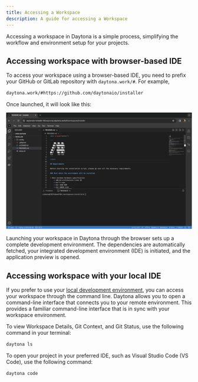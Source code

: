 ```yaml
---
title: Accessing a Workspace
description: A guide for accessing a Workspace
---
```


Accessing a workspace in Daytona is a simple process, simplifying the workflow and environment setup for your projects.

## Accessing workspace with browser-based IDE

To access your workspace using a browser-based IDE, you need to prefix your GitHub or GitLab repository with `daytona.work/#`. For example,

```bash
daytona.work/#https://github.com/daytonaio/installer
```

Once launched, it will look like this:


![Daytona Browser IDE](/src/assets/browser.png)

Launching your workspace in Daytona through the browser sets up a complete development environment. The dependencies are automatically fetched, your integrated development environment (IDE) is initiated, and the application preview is opened.


## Accessing workspace with your local IDE

If you prefer to use your [local development environment](../quickstart), you can access your workspace through the command line. Daytona allows you to open a command-line interface that connects you to your remote environment. This provides a familiar command-line interface that is in sync with your workspace environment.

To view Workspace Details, Git Context, and Git Status, use the following command in your terminal:

```bash
daytona ls
```

To open your project in your preferred IDE, such as Visual Studio Code (VS Code), use the following command:

```bash
daytona code
```

